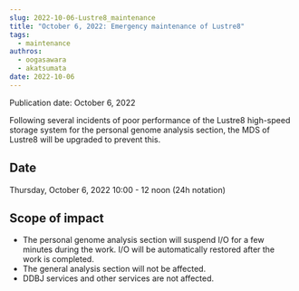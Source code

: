 ```yaml
---
slug: 2022-10-06-Lustre8_maintenance
title: "October 6, 2022: Emergency maintenance of Lustre8"
tags:
  - maintenance
authros:
  - oogasawara
  - akatsumata
date: 2022-10-06
---
```


Publication date: October 6, 2022



Following several incidents of poor performance of the Lustre8 high-speed storage system for the personal genome analysis section, the MDS of Lustre8 will be upgraded to prevent this.


## Date

Thursday, October 6, 2022 10:00 - 12 noon (24h notation)


## Scope of impact

- The personal genome analysis section will suspend I/O for a few minutes during the work. I/O will be automatically restored after the work is completed.
- The general analysis section will not be affected.
- DDBJ services and other services are not affected.
